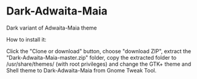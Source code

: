 # Dark-Adwaita-Maia
Dark variant of Adwaita-Maia theme

How to install it:

Click the "Clone or download" button, choose "download ZIP",  extract the "Dark-Adwaita-Maia-master.zip" folder, copy the extracted folder to  /usr/share/themes/ (with root privileges) and change the GTK+ theme and Shell theme to Dark-Adwaita-Maia from Gnome Tweak Tool.
